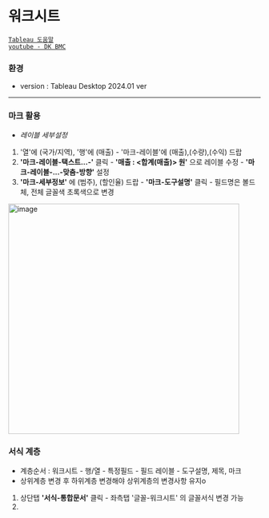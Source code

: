 # 워크시트

[`Tableau 도움말`](https://help.tableau.com/current/pro/desktop/ko-kr/datafields_typesandroles_datatypes.htm)  
[`youtube - DK BMC`](https://www.youtube.com/@DKBMCOfficial)  

### 환경

- version : Tableau Desktop 2024.01 ver

---
### 마크 활용  
- *레이블 세부설정*  
1. '열'에 (국가/지역), '행'에 (매출) - '마크-레이블'에 (매출),(수량),(수익) 드랍  
2. **'마크-레이블-택스트...-'** 클릭 - **'매출 : <합계(매출)> 원'** 으로 레이블 수정 - **'마크-레이블-...-맞춤-방향'** 설정  
3. **'마크-세부정보'** 에 (범주), (할인율) 드랍 - **'마크-도구설명'** 클릭 - 필드명은 볼드체, 전체 글꼴색 초록색으로 변경  

<img width="461" alt="image" src="https://github.com/Choe-minsung/TIL/assets/145301343/bfe880b4-4448-4d0e-8349-62a8aa47c58a">  

### 서식 계층
- 계층순서 : 워크시트 - 행/열 - 특정필드 - 필드 레이블 - 도구설명, 제목, 마크
- 상위계층 변경 후 하위계층 변경해야 상위계층의 변경사항 유지o
1. 상단탭 **'서식-통합문서'** 클릭 - 좌측탭 '글꼴-워크시트' 의 글꼴서식 변경 가능
2. 
